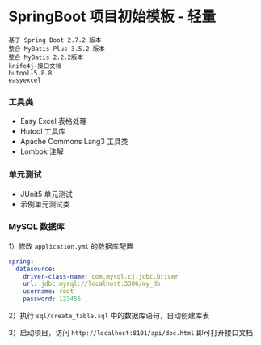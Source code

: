 # SpringBoot 项目初始模板 - 轻量

```
基于 Spring Boot 2.7.2 版本
整合 MyBatis-Plus 3.5.2 版本
整合 MyBatis 2.2.2版本
knife4j-接口文档
hutool-5.8.8
easyexcel
```

### 工具类

- Easy Excel 表格处理
- Hutool 工具库
- Apache Commons Lang3 工具类
- Lombok 注解


### 单元测试
- JUnit5 单元测试
- 示例单元测试类


### MySQL 数据库

1）修改 `application.yml` 的数据库配置

```yml
spring:
  datasource:
    driver-class-name: com.mysql.cj.jdbc.Driver
    url: jdbc:mysql://localhost:3306/my_db
    username: root
    password: 123456
```

2）执行 `sql/create_table.sql` 中的数据库语句，自动创建库表

3）启动项目，访问 `http://localhost:8101/api/doc.html` 即可打开接口文档